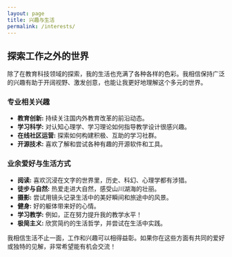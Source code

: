 ```yaml
---
layout: page
title: 兴趣与生活
permalink: /interests/
---
```


## 探索工作之外的世界

除了在教育科技领域的探索，我的生活也充满了各种各样的色彩。我相信保持广泛的兴趣有助于开阔视野、激发创意，也能让我更好地理解这个多元的世界。

### 专业相关兴趣

* **教育创新:** 持续关注国内外教育改革的前沿动态。
* **学习科学:** 对认知心理学、学习理论如何指导教学设计很感兴趣。
* **在线社区运营:** 探索如何构建积极、互助的学习社群。
* **开源技术:** 喜欢了解和尝试各种有趣的开源软件和工具。

### 业余爱好与生活方式

* **阅读:** 喜欢沉浸在文字的世界里，历史、科幻、心理学都有涉猎。
* **徒步与自然:** 热爱走进大自然，感受山川湖海的壮丽。
* **摄影:** 尝试用镜头记录生活中的美好瞬间和旅途中的风景。
* **健身:** 好的躯体带来好的心情。
* **学习教学:** 例如，正在努力提升我的教学水平！
* **极简主义:** 欣赏简约的生活哲学，并尝试在生活中实践。

我相信生活不止一面，工作和兴趣可以相得益彰。如果你在这些方面有共同的爱好或独特的见解，非常希望能有机会交流！
